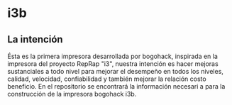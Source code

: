 i3b
===

La intención
----------------------
Ésta es la primera impresora desarrollada por bogohack, inspirada en la impresora del proyecto RepRap "i3", nuestra intención es hacer mejoras sustanciales a todo nivel para mejorar el desempeño en todos los niveles, calidad, velocidad, confiabilidad y también mejorar la relación costo beneficio.
En el repositorio se encontrará la información necesari a para la construcción de la impresora bogohack i3b.

